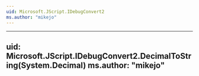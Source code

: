 ```yaml
---
uid: Microsoft.JScript.IDebugConvert2
ms.author: "mikejo"
---
```


---
uid: Microsoft.JScript.IDebugConvert2.DecimalToString(System.Decimal)
ms.author: "mikejo"
---
